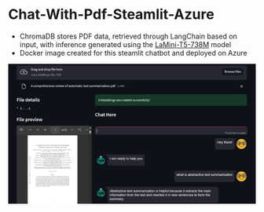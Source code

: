 # Chat-With-Pdf-Steamlit-Azure

-   ChromaDB stores PDF data, retrieved through LangChain based on input, with inference generated using the [LaMini-T5-738M](https://huggingface.co/MBZUAI/LaMini-T5-738M) model 
-   Docker image created for this steamlit chatbot and deployed on Azure

![Screenshot](chatbot_ss.png)
